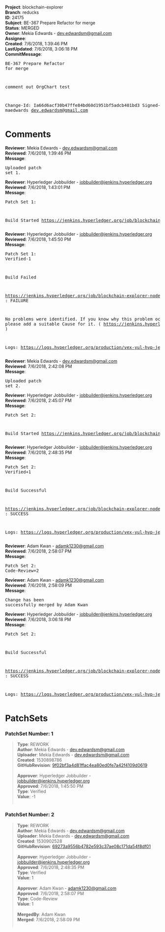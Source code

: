 <strong>Project</strong>: blockchain-explorer<br><strong>Branch</strong>: reducks<br><strong>ID</strong>: 24175<br><strong>Subject</strong>: BE-367 Prepare Refactor for merge<br><strong>Status</strong>: MERGED<br><strong>Owner</strong>: Mekia Edwards - dev.edwardsm@gmail.com<br><strong>Assignee</strong>:<br><strong>Created</strong>: 7/6/2018, 1:39:46 PM<br><strong>LastUpdated</strong>: 7/6/2018, 3:06:18 PM<br><strong>CommitMessage</strong>:<br><pre>BE-367 Prepare Refactor for merge

comment out OrgChart test

Change-Id: Ia66d6acf30b47ffe84bd60d1951bf5adcb401bd3
Signed-off-by: maedwards <dev.edwardsm@gmail.com>
</pre><h1>Comments</h1><strong>Reviewer</strong>: Mekia Edwards - dev.edwardsm@gmail.com<br><strong>Reviewed</strong>: 7/6/2018, 1:39:46 PM<br><strong>Message</strong>: <pre>Uploaded patch set 1.</pre><strong>Reviewer</strong>: Hyperledger Jobbuilder - jobbuilder@jenkins.hyperledger.org<br><strong>Reviewed</strong>: 7/6/2018, 1:43:01 PM<br><strong>Message</strong>: <pre>Patch Set 1:

Build Started https://jenkins.hyperledger.org/job/blockchain-explorer-node6-verify-x86_64/267/</pre><strong>Reviewer</strong>: Hyperledger Jobbuilder - jobbuilder@jenkins.hyperledger.org<br><strong>Reviewed</strong>: 7/6/2018, 1:45:50 PM<br><strong>Message</strong>: <pre>Patch Set 1: Verified-1

Build Failed 

https://jenkins.hyperledger.org/job/blockchain-explorer-node6-verify-x86_64/267/ : FAILURE

No problems were identified. If you know why this problem occurred, please add a suitable Cause for it. ( https://jenkins.hyperledger.org/job/blockchain-explorer-node6-verify-x86_64/267/ )

Logs: https://logs.hyperledger.org/production/vex-yul-hyp-jenkins-3/blockchain-explorer-node6-verify-x86_64/267</pre><strong>Reviewer</strong>: Mekia Edwards - dev.edwardsm@gmail.com<br><strong>Reviewed</strong>: 7/6/2018, 2:42:08 PM<br><strong>Message</strong>: <pre>Uploaded patch set 2.</pre><strong>Reviewer</strong>: Hyperledger Jobbuilder - jobbuilder@jenkins.hyperledger.org<br><strong>Reviewed</strong>: 7/6/2018, 2:45:07 PM<br><strong>Message</strong>: <pre>Patch Set 2:

Build Started https://jenkins.hyperledger.org/job/blockchain-explorer-node6-verify-x86_64/268/</pre><strong>Reviewer</strong>: Hyperledger Jobbuilder - jobbuilder@jenkins.hyperledger.org<br><strong>Reviewed</strong>: 7/6/2018, 2:48:35 PM<br><strong>Message</strong>: <pre>Patch Set 2: Verified+1

Build Successful 

https://jenkins.hyperledger.org/job/blockchain-explorer-node6-verify-x86_64/268/ : SUCCESS

Logs: https://logs.hyperledger.org/production/vex-yul-hyp-jenkins-3/blockchain-explorer-node6-verify-x86_64/268</pre><strong>Reviewer</strong>: Adam Kwan - adamk1230@gmail.com<br><strong>Reviewed</strong>: 7/6/2018, 2:58:07 PM<br><strong>Message</strong>: <pre>Patch Set 2: Code-Review+2</pre><strong>Reviewer</strong>: Adam Kwan - adamk1230@gmail.com<br><strong>Reviewed</strong>: 7/6/2018, 2:58:09 PM<br><strong>Message</strong>: <pre>Change has been successfully merged by Adam Kwan</pre><strong>Reviewer</strong>: Hyperledger Jobbuilder - jobbuilder@jenkins.hyperledger.org<br><strong>Reviewed</strong>: 7/6/2018, 3:06:18 PM<br><strong>Message</strong>: <pre>Patch Set 2:

Build Successful 

https://jenkins.hyperledger.org/job/blockchain-explorer-node6-merge-x86_64/145/ : SUCCESS

Logs: https://logs.hyperledger.org/production/vex-yul-hyp-jenkins-3/blockchain-explorer-node6-merge-x86_64/145</pre><h1>PatchSets</h1><h3>PatchSet Number: 1</h3><blockquote><strong>Type</strong>: REWORK<br><strong>Author</strong>: Mekia Edwards - dev.edwardsm@gmail.com<br><strong>Uploader</strong>: Mekia Edwards - dev.edwardsm@gmail.com<br><strong>Created</strong>: 1530898786<br><strong>GitHubRevision</strong>: [9f02bf3a4d81ffac4ea80ed0fe7a42f4109d0619](https://github.com/hyperledger/blockchain-explorer/commit/9f02bf3a4d81ffac4ea80ed0fe7a42f4109d0619)<br><br><strong>Approver</strong>: Hyperledger Jobbuilder - jobbuilder@jenkins.hyperledger.org<br><strong>Approved</strong>: 7/6/2018, 1:45:50 PM<br><strong>Type</strong>: Verified<br><strong>Value</strong>: -1<br><br></blockquote><h3>PatchSet Number: 2</h3><blockquote><strong>Type</strong>: REWORK<br><strong>Author</strong>: Mekia Edwards - dev.edwardsm@gmail.com<br><strong>Uploader</strong>: Mekia Edwards - dev.edwardsm@gmail.com<br><strong>Created</strong>: 1530902528<br><strong>GitHubRevision</strong>: [69273a9556b4782e593c37ae08c171da54f8df01](https://github.com/hyperledger/blockchain-explorer/commit/69273a9556b4782e593c37ae08c171da54f8df01)<br><br><strong>Approver</strong>: Hyperledger Jobbuilder - jobbuilder@jenkins.hyperledger.org<br><strong>Approved</strong>: 7/6/2018, 2:48:35 PM<br><strong>Type</strong>: Verified<br><strong>Value</strong>: 1<br><br><strong>Approver</strong>: Adam Kwan - adamk1230@gmail.com<br><strong>Approved</strong>: 7/6/2018, 2:58:07 PM<br><strong>Type</strong>: Code-Review<br><strong>Value</strong>: 1<br><br><strong>MergedBy</strong>: Adam Kwan<br><strong>Merged</strong>: 7/6/2018, 2:58:09 PM<br><br></blockquote>